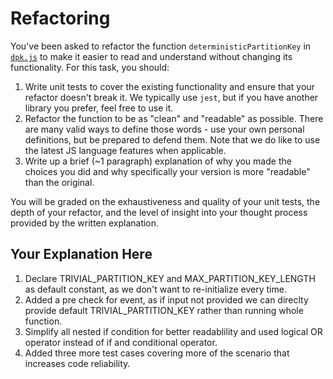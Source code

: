 # Refactoring

You've been asked to refactor the function `deterministicPartitionKey` in [`dpk.js`](dpk.js) to make it easier to read and understand without changing its functionality. For this task, you should:

1. Write unit tests to cover the existing functionality and ensure that your refactor doesn't break it. We typically use `jest`, but if you have another library you prefer, feel free to use it.
2. Refactor the function to be as "clean" and "readable" as possible. There are many valid ways to define those words - use your own personal definitions, but be prepared to defend them. Note that we do like to use the latest JS language features when applicable.
3. Write up a brief (~1 paragraph) explanation of why you made the choices you did and why specifically your version is more "readable" than the original.

You will be graded on the exhaustiveness and quality of your unit tests, the depth of your refactor, and the level of insight into your thought process provided by the written explanation.

## Your Explanation Here
1. Declare TRIVIAL_PARTITION_KEY and MAX_PARTITION_KEY_LENGTH as default constant, as we don't want to re-initialize every time.
2. Added a pre check for event, as if input not provided we can direclty provide default TRIVIAL_PARTITION_KEY rather than running whole function.
3. Simplify all nested if condition for better readablility and used logical OR operator instead of if and conditional operator.
4. Added three more test cases covering more of the scenario that increases code reliability.